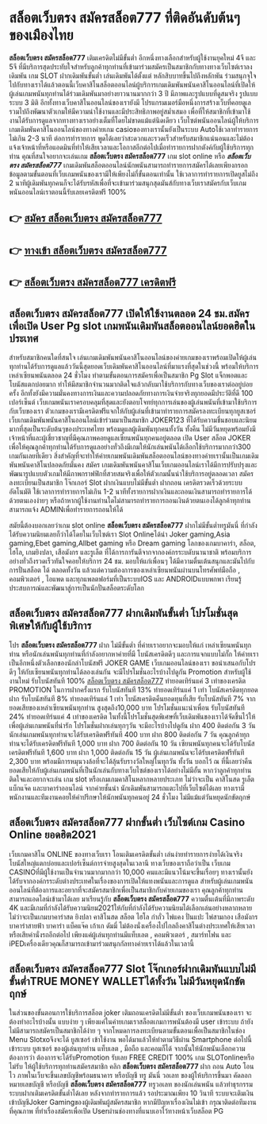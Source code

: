 # สล็อตเว็บตรง สมัครสล็อต777  ที่ติดอันดับต้นๆ ของเมืองไทย

**สล็อตเว็บตรง สมัครสล็อต777** เติมเครดิตไม่มีขั้นต่ำ  อีกหนึ่งทางเลือกสำหรับผู้ใช้งานยุคใหม่ 4จี และ 5จี ที่มีบริการสุดประทับใจสำหรับลูกค้าทุกท่านที่เข้ามาร่วมสมัครเป็นสมาชิกกับทางทางเว็บไซต์เราลงเดิมพัน เกม SLOT  ฝากเดิมพันขั้นต่ำ เล่นเดิมพันได้ตั้งแต่ หลักสิบบาทขึ้นไปถึงหลักพัน ร่วมสนุกจุใจไปกับทางเราได้แล้วตอนนี้เว็บคาสิโนสล็อตออนไลน์ผู้บริการเกมเดิมพันพนันคาสิโนออนไลน์ที่เปิดให้ผู้เล่นเกมพนันทุกท่านได้ร่วมเดิมพันมาอย่างยาวนานมากกว่า 3 ปี มีภาพและรูปแบบที่ดูสมจริง รูปแบบระบบ 3 มิติ
อีกทั้งทางเว็บคาสิโนออนไลน์ของเรายังมี โปรแกรมเมอร์มือหนึ่งการสร้างเว็บที่คอยดูเล  รวมไปถึงพัฒนาตัวเกมให้มีความน่าใช้งานและมีประสิทธิภาพอยู่สม่ำเสมอ เพื่อที่ให้สมาชิกที่เข้ามาใช้งานได้รับการดูแลจากทางทางเราอย่างเต็มที่โดยไม่ขาดแม้แต่นิดเดียว เว็บไซต์พนันออนไลน์ผู้ให้บริการเกมเดิมพันคาสิโนออนไลน์ของทางค่ายเกม casioของทางเรานั้นยังเป็นระบบ Autoใช้เวลาทำรายการไม่เกิน 2-3 นาที ต่อการทำรายการ พูดได้เลยว่าสะดวกและรวดเร็วสำหรับสมาชิกแน่นอนและไม่ต้องแจ้งเจ้าหน้าที่หรือแอดมินที่ทำให้เสียเวลาและโอกาสอีกต่อไปเมื่อทำรายการฝากตังค์กับผู้ใช้บริการทุกท่าน
คุณที่สนใจอยากจะเล่นเกม **สล็อตเว็บตรง สมัครสล็อต777** เกม slot online หรือ ***สล็อตเว็บตรง สมัครสล็อต777*** เกมเดิมพันสล็อตออนไลน์นักพนันสามารถทำรายการสมัครได้เลยเพียงกรอกข้อมูลตามขั้นตอนที่เว็บเกมพนันของเรามีให้เพียงไม่กี่ขั้นตอนเท่านั้น ใช้เวลาการทำรายการเปิดยูสไม่ถึง 2 นาทีผู้เดิมพันทุกคนก็จะได้รับรหัสเพื่อที่จะเข้ามาร่วมสนุกสุดมันส์กับทางเว็บเราสมัครกับเว็บเกมพนันออนไลน์เราตอนนี้รับเลยเครดิตฟรี 100%

## 👉 [สมัคร สล็อตเว็บตรง สมัครสล็อต777](https://archa888.com/)
## 👉 [ทางเข้า สล็อตเว็บตรง สมัครสล็อต777](https://archa888.com/)
## 👉 [สล็อตเว็บตรง สมัครสล็อต777 เครดิตฟรี](https://archa888.com/)

## สล็อตเว็บตรง สมัครสล็อต777 เปิดให้ใช้งานตลอด  24 ชม.สมัครเพื่อเปิด User Pg slot เกมพนันเดิมพันสล็อตออนไลน์ยอดฮิตในประเทศ

สำหรับสมาชิกคนใดที่สนใจ เล่นเกมเดิมพันพนันคาสิโนออนไลน์ของค่ายเกมของเราพร้อมเปิดให้ผู้เล่นทุกท่านได้รับการดูแลแล้ววันนี้สุดยอดเว็บเดิมพันคาสิโนออนไลน์ที่มาแรงที่สุดในช่วงนี้ พร้อมให้บริการเหล่าเซียนพนันตลอด 24 ชั่วโมง ทำตามขั้นตอนการสมัครเพื่อเป็นสมาชิก  Pg Slot แจ็กพอตและโบนัสแตกบ่อยมาก ทำให้มีสมาชิกจำนวนมากติดใจแล้วกลับมาใช้บริการกับทางเว็บของเราต่ออยู่บ่อยครั้ง อีกทั้งยังมีความมั่นคงทางการเงินและความปลอดภัยทางการเงินจ่ายจริงทุกยอดมีประวัติที่ดี 100 เปอร์เซ็นต์ เว็บเกมพนันเราครอบคลุมที่สุดและยังตอบโจทย์ทุกการเล่นของผู้เล่นพนันที่เข้ามาใช้บริการกับเว็บของเรา
ตัวเกมของเรามีเครดิตฟรีแจกให้กับผู้เล่นที่เข้ามาทำรายการสมัครลงทะเบียนทุกยูสเซอร์ เว็บเกมเดิมพันพนันคาสิโนออนไลน์เข้าร่วมมาเป็นสมาชิก JOKER123 ที่ได้รับความชื่นชอบและนิยมมากที่สุดเป็นระดับต้นๆของประเทศไทย พร้อมดูแลผู้เดิมพันทุกคนทั้งวัน ทั้งคืน ไม่มีวันหยุดพร้อมยังมีเจ้าหน้าที่และผู้เชี่ยวชาญที่มีคุณภาพคอยดูแลเซียนพนันทุกคนอยู่ตลอด เปิด User สล็อต JOKER เพื่อให้คุณลูกค้าทุกท่านได้รับการดูแลอย่างทั่วถึงมีเกมให้นักเล่นพนันได้เลือกใช้บริการมากกว่า300 เกมกันเลยทีเดียว
สิ่งสำคัญที่จะทำให้ค่ายเกมพนันเดิมพันสล็อตออนไลน์ของทางค่ายเรานั้นเป็นเกมเดิมพันพนันคาสิโนปลอดภัยมั่นคง สมัคร  เกมเดิมพันพนันคาสิโนเว็บเกมออนไลน์เราได้มีการปรับปรุงและพัฒนารูปแบบตัวเกมให้มีภาพกราฟฟิกที่สวยสมจริงเพื่อให้ตัวเกมนั้นน่าใช้บริการอยู่ตลอดเวลา สมัครลงทะเบียนเป็นสมาชิก โจ๊กเกอร์ Slot ฝากเงินแบบไม่มีขั้นต่ำ ฝากถอน เครดิตรวดเร็วด้วยระบบอัตโนมัติ ใช้เวลาการทำรายการไม่เกิน 1-2 นาทีทั้งรายการฝากเงินและถอนเงินสามารถทำรายการได้ด้วยตนเองง่ายๆ หรือถ้าหากผู้ใช้งานท่านใดไม่สามารถทำรายการถอนเงินด้วยตนเองได้ลูกค้าทุกท่านสามารถแจ้ง ADMINเพื่อทำรายการถอนให้ได้

สมัยนี้ต้องบอกเลยว่าเกม slot online **สล็อตเว็บตรง สมัครสล็อต777** ฝากไม่มีขั้นต่ำทรูมันนี่ ที่กำลังได้รับความนิยมเลยก็ว่าได้โดยในเว็บไซต์เรา Slot Onlineได้นำ  Joker gaming,Asia gaming,Ebet gaming,Allbet gaming หรือ Dream gaming โลกของเกมบาคาร่า, สล็อต, ไฮโล, เกมยิงปลา, เสือมังกร และรูเล็ต ที่ได้การการันตีจากจากองค์กรระบดับนานาชาติ พร้อมบริการอย่างทั่วถึงรวดเร็วทันใจคอยให้บริการ 24 ชม. มอบให้แก่เพื่อนๆ ได้มีความตื่นเต้นสนุกและมันไปกับการปั่นสล็อต ได้ ตลอดทั้งวัน แล้วแต่ความต้องการของเหล่าเซียนพนันผ่านบนโทรศัพท์มือถือ , คอมพิวเตอร์ , ไอแพด และทุกแพลตฟอร์มที่เป็นระบบIOS และ ANDROIDแบบพกพา เรียนรู้ประสบการณ์และพัฒนาสู่การเป็นนักปั่นสล็อตระดับโลก

## สล็อตเว็บตรง สมัครสล็อต777 ฝากเดิมพันขั้นต่ำ โปรโมชั่นสุดพิเศษให้กับผู้ใช้บริการ

โปร **สล็อตเว็บตรง สมัครสล็อต777** ฝาก ไม่มีขั้นต่ำ ที่ค่ายเราอยากจะมอบให้แก่  เหล่าเซียนพนันทุกท่าน หรือนักเล่นพนันทุกท่านที่กำลังอยากหาค่ายที่มี โบนัสเครดิตดีๆ และการแจกแบบไม่กั๊ก ให้ค่ายเราเป็นอีกหนึ่งตัวเลือกของนักล่าโบนัสฟรี JOKER GAME เว็บเกมออนไลน์ของเรา ขอนำเสนอกับโปรดีๆ ให้กับเซียนพนันทุกท่านได้ลองเล่นกัน จะมีโปรโมชั่นอะไรบ้างไปดูกัน
 Promotion สำหรับผู้ใช้งานใหม่ รับโบนัสทันที 100% [สล็อตเว็บตรง สมัครสล็อต777](https://archa888.com/) ทำยอดเทิร์นแค่ 3 เท่าของเครดิต
 PROMOTION ในการฝากครั้งแรก รับโบนัสทันที 13% ทำยอดเทิร์นแค่ 1 เท่า
โบนัสเครดิตทุกยอดฝาก รับโบนัสทันที 8% ทำยอดเทิร์นแค่ 1 เท่า
โบนัสเครดิตคืนยอดทุนที่เสีย รับโบนัสทันที 7% จากยอดเสียของเหล่าเซียนพนันทุกท่าน สูงสุดถึง10,000 บาท
โปรโมชั่นแนะนำเพื่อน รับโบนัสทันที 24% ทำยอดเทิร์นแค่ 4 เท่าของเครดิต
ในทั้งนี้โปรโมชั่นสุดพิเศษที่เว็บเดิมพันของเราได้จัดขึ้นไว้ให้เพื่อผู้เล่นเกมพนันที่น่ารัก โปรโมชั่นฝากเล่นทุกๆวัน จะมีอะไรบ้างไปดูกัน
ฝาก 400 ติดต่อกัน 3 วัน นักเล่นเกมพนันทุกท่านจะได้รับเครดิตฟรีทันที 400 บาท
ฝาก 800 ติดต่อกัน 7 วัน คุณลูกค้าทุกท่านจะได้รับเครดิตฟรีทันที 1,000 บาท
ฝาก 700 ติดต่อกัน 10 วัน เซียนพนันทุกคนจะได้รับโบนัสเครดิตฟรีทันที 1,600 บาท
ฝาก 1,000 ติดต่อกัน 15 วัน ผู้เล่นเกมพนันจะได้รับเครดิตฟรีทันที 2,300 บาท
พร้อมมีการหมุนวงล้อที่จะได้ลุ้นรับรางวัลใหญ่ในทุกวัน ทั้งวัน บอกไว้ ณ ที่นี้เลยว่าคืนยอดเสียให้กับผู้เล่นเกมพนันที่เป็นนักเล่นกับทางเว็บไซต์ของเราได้อย่างไม่มีอั้น หากว่าลูกค้าทุกท่านติดใจและอยากจะเล่น เกม slot  หรือเกมเกมคาสิโนหลากหลายประเภท ไม่ว่าจะเป็น คาสิโนสด รูเล็ต แบ็กแจ๊ค และบาคาร่าออนไลน์ จากค่ายชั้นนำ นักเดิมพันสามารถแตะไปที่เว็บไซต์ได้เลย ทางเรามีพนักงานและทีมงานคอยให้คำปรึกษาให้นักพนันทุกคนอยู่ 24 ชั่วโมง ไม่มีแม้แต่วันหยุดนักขัตฤกษ์

## สล็อตเว็บตรง สมัครสล็อต777 ฝากขั้นต่ำ  เว็บไซต์เกม  Casino Online ยอดฮิต2021

เว็บเกมคาสิโน ONLINE ของทางเว็บเรา โอนเติมเครดิตขั้นต่ำ เล่นง่ายทำรายการง่ายได้เงินจริง โบนัสใหญ่แตกบ่อยและเปอร์เซ็นต์การจ่ายสูงสุดในเวลานี ทางเว็บของเราถือว่าเป็น เว็บเกม CASINOที่มีผู้ใช้งานเป็นจำนวนมากมากกว่า 10,000 คนและมีแนวโน้มจะขึ้นเรื่อยๆ ทางเรานั้นยังได้รับจากองค์กรระดับต่างประเทศในเรื่องของการเปิดให้แทงพนันและการดูแล สำหรับผู้เล่นเกมพนันออนไลน์ที่ต้องการและอยากที่จะสมัครสมาชิกเพื่อเป็นสมาชิกกับค่ายเกมของเรา คุณลูกค้าทุกท่านสามารถแอดไลน์เข้ามาได้เลย
	มาเรียนรู้กับ **สล็อตเว็บตรง สมัครสล็อต777** ความตื่นเต้นที่มีภาพระดับ 4K และมีเกมที่กำลังได้รับความนิยม2021ให้กับที่กำลังได้รับความนิยมได้เลือกเล่นอย่างหลากหลาย  ไม่ว่าจะเป็นเกมบาคาร่าสด ยิงปลา คาสิโนสด สล็อต ไฮโล กำถั่ว ไพ่แคง ปั่นแปะ ไพ่สามกอง เสือมังกร บาคาร่าสายฟ้า บาคาร่า แบ็คแจ๊ค เก้าเก ดัมมี่ ไม่ต้องนั่งเครื่องไปไกลถึงคาสิโนต่างประเทศให้เสียเวลา หรือเสียค่านั่งรถอีกต่อไป เพียงแค่ผู้เล่นทุกท่านมีแท็บเลต , คอมพิวเตอร์ , สมาร์ทโฟน และ iPEDเครื่องเดียวคุณก็สามารถเข้ามาร่วมสนุกกัลทางค่ายเราได้แล้วในเวลานี้

## สล็อตเว็บตรง สมัครสล็อต777 Slot โจ๊กเกอร์ฝากเดิมพันแบบไม่มีขั้นต่ำTRUE MONEY WALLETได้ทั้งวัน ไม่มีวันหยุดนักขัตฤกษ์

ในส่วนของขั้นตอนการใช้บริการสล็อต joker เติมถอนเครดิตไม่มีขั้นต่ำ ของเว็บเกมพนันของเรา จะต้องทำอะไรบ้างนั้น แบบง่าย ๆ เพียงแค่ในค่ายเกมเราสล็อตเกมการพนันต้องมี user เข้าระบบ ถ้ายังไม่มีสามารถสมัครเป็นสมาชิกได้ง่าย ๆ จากโหมดการลงทะเบียนตามขั้นตอนเพื่อเป็นสมาชิกในช่อง Menu Slotxoจึงจะได้ ยูสเซอร์ เข้าใช้งาน พอได้มาแล้วให้ทำตามวิธีผ่าน Smartphone ต่อไปนี้
เข้าระบบ ยูสเซอร์  ของผู้เล่นทุกท่าน แท็บเลต , มือถือ และคอมก็ได้
จากนั้นให้นักพนันเลือกความต้องการว่า ต้องการจะได้รับPromotion รับเลย FREE CREDIT 100% เกม SLOTonlineหรือไม่รับ
ให้ผู้ใช้บริการทุกท่านสมัครสมาชิก คลิก **สล็อตเว็บตรง สมัครสล็อต777** ฝาก ถอน Auto โอนไว ภาพในเว็บจะขึ้นเลขบัญชีพร้อมธนาคาร หรือบัญชี ทรู มันนี่ วอเลท ของผู้ให้บริการขึ้นมา
คัดลอกหมายเลขบัญชี หรือบัญชี **สล็อตเว็บตรง สมัครสล็อต777** ทรูวอเลท ของนักเล่นพนัน แล้วทำธุรกรรมระบบฝากเติมเครดิตขั้นต่ำได้เลย
หลังจากทำรายการแล้ว รอประมาณเพียง 10 วินาที ระบบจะเติมเงินเข้าบัญชีJoker Gamingของผู้เดิมพันผู้สมัครสมาชิก
หากมีปัญหาเรื่องเงินไม่เข้า กรุณาติดต่อทีมงานที่คุณภาพ ที่ทำเรื่องสมัครเพื่อเปิด Userผ่านช่องทางที่แนบเอาไว้ทางหน้าเว็บสล็อต PG


